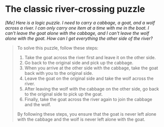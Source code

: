 # The classic river-crossing puzzle

*[Me] Here is a logic puzzle. I need to carry a cabbage, a goat, and a wolf across a river. I can only carry one item at a time with me in the boat. I can't leave the goat alone with the cabbage, and I can't leave the wolf alone with the goat. How can I get everything the other side of the river?*

> To solve this puzzle, follow these steps:
> 
> 1. Take the goat across the river first and leave it on the other side.
> 2. Go back to the original side and pick up the cabbage.
> 3. When you arrive at the other side with the cabbage, take the goat back with you to the original side.
> 4. Leave the goat on the original side and take the wolf across the river.
> 5. After leaving the wolf with the cabbage on the other side, go back to the original side to pick up the goat.
> 6. Finally, take the goat across the river again to join the cabbage and the wolf.
> 
> By following these steps, you ensure that the goat is never left alone with the cabbage and the wolf is never left alone with the goat.
